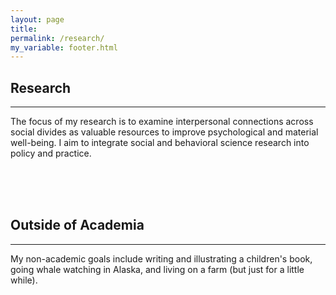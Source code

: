 ```yaml
---
layout: page
title:
permalink: /research/
my_variable: footer.html
---
```


## Research
--------------
The focus of my research is to examine interpersonal connections across social divides as valuable resources to improve psychological and material well-being. I aim to integrate social and behavioral science research into policy and practice.


<br> <br> <br>


## Outside of Academia
---------------
My non-academic goals include writing and illustrating a children's book, going whale watching in Alaska, and living on a farm (but just for a little while).
